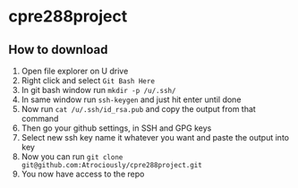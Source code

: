 # cpre288project

## How to download
1. Open file explorer on U drive
2. Right click and select `Git Bash Here`
3. In git bash window run `mkdir -p /u/.ssh/`
4. In same window run `ssh-keygen` and just hit enter until done
5. Now run `cat /u/.ssh/id_rsa.pub` and copy the output from that command
6. Then go your github settings, in SSH and GPG keys
7. Select new ssh key name it whatever you want and paste the output into key
8. Now you can run `git clone git@github.com:Atrociously/cpre288project.git`
9. You now have access to the repo
